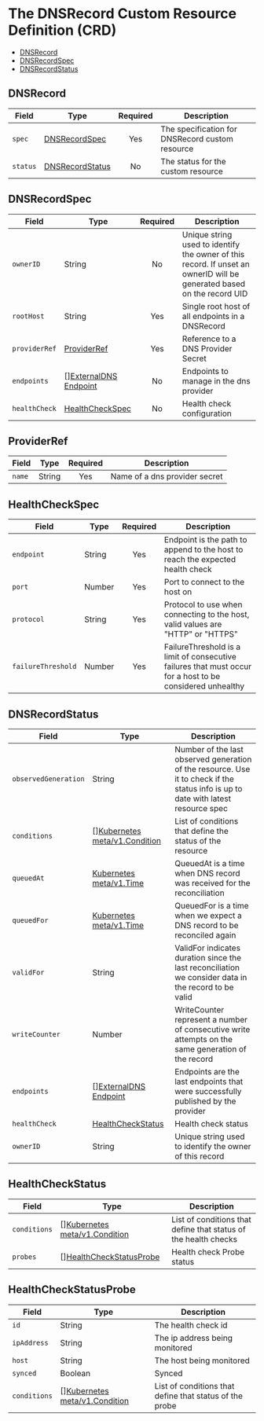 # The DNSRecord Custom Resource Definition (CRD)

- [DNSRecord](#DNSRecord)
- [DNSRecordSpec](#dnsrecordspec)
- [DNSRecordStatus](#dnsrecordstatus)

## DNSRecord

| **Field** | **Type**                            | **Required** | **Description**                                  |
|-----------|-------------------------------------|:------------:|--------------------------------------------------|
| `spec`    | [DNSRecordSpec](#dnsrecordspec)     |     Yes      | The specification for DNSRecord custom resource  |
| `status`  | [DNSRecordStatus](#dnsrecordstatus) |      No      | The status for the custom resource               | 

## DNSRecordSpec

| **Field**     | **Type**                                                                                | **Required** | **Description**                                                                                                        |
|---------------|-----------------------------------------------------------------------------------------|:------------:|------------------------------------------------------------------------------------------------------------------------|
| `ownerID`     | String                                                                                  |      No      | Unique string used to identify the owner of this record. If unset an ownerID will be generated based on the record UID | 
| `rootHost`    | String                                                                                  |     Yes      | Single root host of all endpoints in a DNSRecord                                                                       |
| `providerRef` | [ProviderRef](#providerRef)                                                             |     Yes      | Reference to a DNS Provider Secret                                                                                     |
| `endpoints`   | [][ExternalDNS Endpoint](https://pkg.go.dev/sigs.k8s.io/external-dns/endpoint#Endpoint) |      No      | Endpoints to manage in the dns provider                                                                                |
| `healthCheck` | [HealthCheckSpec](#healthcheckspec)                                                     |      No      | Health check configuration                                                                                             |

## ProviderRef

| **Field**    | **Type** | **Required** | **Description**               |
|--------------|----------|:------------:|-------------------------------|
| `name`       | String   |     Yes      | Name of a dns provider secret | 

## HealthCheckSpec

| **Field**          | **Type**   | **Required** | **Description**                                                                                           |
|--------------------|------------|:------------:|-----------------------------------------------------------------------------------------------------------|
| `endpoint`         | String     |     Yes      | Endpoint is the path to append to the host to reach the expected health check                             | 
| `port`             | Number     |     Yes      | Port to connect to the host on                                                                            | 
| `protocol`         | String     |     Yes      | Protocol to use when connecting to the host, valid values are "HTTP" or "HTTPS"                           | 
| `failureThreshold` | Number     |     Yes      | FailureThreshold is a limit of consecutive failures that must occur for a host to be considered unhealthy | 


## DNSRecordStatus

| **Field**            | **Type**                                                                                            | **Description**                                                                                                                    |
|----------------------|-----------------------------------------------------------------------------------------------------|------------------------------------------------------------------------------------------------------------------------------------|
| `observedGeneration` | String                                                                                              | Number of the last observed generation of the resource. Use it to check if the status info is up to date with latest resource spec |
| `conditions`         | [][Kubernetes meta/v1.Condition](https://pkg.go.dev/k8s.io/apimachinery/pkg/apis/meta/v1#Condition) | List of conditions that define the status of the resource                                                                          |
| `queuedAt`           | [Kubernetes meta/v1.Time](https://pkg.go.dev/k8s.io/apimachinery/pkg/apis/meta/v1#Time)             | QueuedAt is a time when DNS record was received for the reconciliation                                                             |
| `queuedFor`          | [Kubernetes meta/v1.Time](https://pkg.go.dev/k8s.io/apimachinery/pkg/apis/meta/v1#Time)             | QueuedFor is a time when we expect a DNS record to be reconciled again                                                             |
| `validFor`           | String                                                                                              | ValidFor indicates duration since the last reconciliation we consider data in the record to be valid                               |
| `writeCounter`       | Number                                                                                              | WriteCounter represent a number of consecutive write attempts on the same generation of the record                                 |
| `endpoints`          | [][ExternalDNS Endpoint](https://pkg.go.dev/sigs.k8s.io/external-dns/endpoint#Endpoint)             | Endpoints are the last endpoints that were successfully published by the provider                                                  |
| `healthCheck`        | [HealthCheckStatus](#healthcheckstatus)                                                             | Health check status                                                                                                                |
| `ownerID`            | String                                                                                              | Unique string used to identify the owner of this record                                                                                                            |

## HealthCheckStatus

| **Field**    | **Type**                                                                                            | **Description**                                                 |
|--------------|-----------------------------------------------------------------------------------------------------|-----------------------------------------------------------------|
| `conditions` | [][Kubernetes meta/v1.Condition](https://pkg.go.dev/k8s.io/apimachinery/pkg/apis/meta/v1#Condition) | List of conditions that define that status of the health checks |
| `probes`     | [][HealthCheckStatusProbe](#healthcheckstatusprobe)                                                 | Health check Probe status                                       |

## HealthCheckStatusProbe

| **Field**    | **Type**                                                                                            | **Description**                                         |
|--------------|-----------------------------------------------------------------------------------------------------|---------------------------------------------------------|
| `id`         | String                                                                                              | The health check id                                     |
| `ipAddress`  | String                                                                                              | The ip address being monitored                          |
| `host`       | String                                                                                              | The host being monitored                                |
| `synced`     | Boolean                                                                                             | Synced                                                  |
| `conditions` | [][Kubernetes meta/v1.Condition](https://pkg.go.dev/k8s.io/apimachinery/pkg/apis/meta/v1#Condition) | List of conditions that define that status of the probe |
